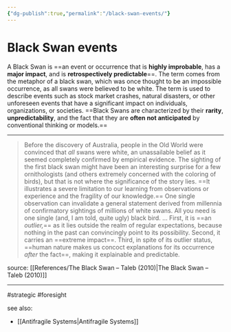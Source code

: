 ```yaml
---
{"dg-publish":true,"permalink":"/black-swan-events/"}
---
```



# Black Swan events

A Black Swan is ==an event or occurrence that is **highly improbable**, has a **major impact**, and is **retrospectively predictable**==. The term comes from the metaphor of a black swan, which was once thought to be an impossible occurrence, as all swans were believed to be white. The term is used to describe events such as stock market crashes, natural disasters, or other unforeseen events that have a significant impact on individuals, organizations, or societies. ==Black Swans are characterized by their **rarity**, **unpredictability**, and the fact that they are **often not anticipated** by conventional thinking or models.==

---

> Before the discovery of Australia, people in the Old World were convinced that _all_ swans were white, an unassailable belief as it seemed completely confirmed by empirical evidence. The sighting of the first black swan might have been an interesting surprise for a few ornithologists (and oth­ers extremely concerned with the coloring of birds), but that is not where the significance of the story lies. ==It illustrates a severe limitation to our learning from observations or experience and the fragility of our knowl­edge.== One single observation can invalidate a general statement derived from millennia of confirmatory sightings of millions of white swans. All you need is one single (and, I am told, quite ugly) black bird.
> …
> First, it is ==an _outlier,_== as it lies outside the realm of regular expectations, because nothing in the past can convincingly point to its possibility. Sec­ond, it carries an ==extreme impact==. Third, in spite of its outlier status, ==human nature makes us concoct explanations for its occurrence _after_ the fact==, making it explainable and predictable.

source: [[References/The Black Swan – Taleb (2010)\|The Black Swan – Taleb (2010)]]

---
#strategic #foresight

see also:
- [[Antifragile Systems\|Antifragile Systems]]
